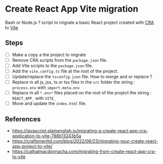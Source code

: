 # Create React App Vite migration

Bash or Node.js ? script to migrate a basic React project created with [CRA](https://create-react-app.dev/) to [Vite](https://vitejs.dev/)

## Steps

- [ ] Make a copy a the project to migrate
- [ ] Remove CRA scripts from the `package.json` file.
- [ ] Add Vite scripts to the `package.json` file.
- [ ] Add the `vite.config.ts` file at the root of the project.
- [ ] Update/replace the `tsconfig.json` file. How to merge and or replace ?
- [ ] Replace in all js, jsx, ts or tsx files in the `src` folder the string : `process.env` with `import.meta.env`
- [ ] Replace in all `*.env*` files placed on the root of the project the string : `REACT_APP_` with `VITE_`
- [ ] Move and update the `index.html` file.

## References

- <https://javascript.plainenglish.io/migrating-a-create-react-app-cra-application-to-vite-788b13243b5a>
- <https://craftsmenltd.com/blog/2022/06/23/migrating-your-create-react-app-project-to-vite/>
- <https://cathalmacdonnacha.com/migrating-from-create-react-app-cra-to-vite>
